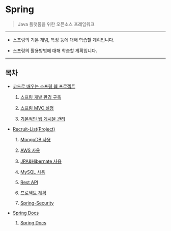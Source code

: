 # Spring
> Java 플랫폼을 위한 오픈소스 프레임워크

---

* 스프링의 기본 개념, 특징 등에 대해 학습할 계획입니다.

* 스프링의 활용방법에 대해 학습할 계획입니다.

---

## 목차

* [코드로 배우는 스프링 웹 프로젝트](/Spring/코드로%20배우는%20스프링%20웹%20프로젝트)
    
    1. [스프링 개발 환경 구축](/Spring/코드로%20배우는%20스프링%20웹%20프로젝트/1.%20스프링_개발_환경_구축.md)

    2. [스프링 MVC 설정](/Spring/코드로%20배우는%20스프링%20웹%20프로젝트/2.%20스프링_MVC_설정.md)

    3. [기본적인 웹 게시물 관리](/Spring/코드로%20배우는%20스프링%20웹%20프로젝트/2.%20기본적인_웹_게시물_관리.md)

* [Recruit-List(Project)](/Spring/Recruit-List)

    1. [MongoDB 사용](/Spring/Recruit-List/1.%20MongoDB_사용.md)
    
    2. [AWS 사용](/Spring/Recruit-List/2.%AWS_사용.md)
    
    3. [JPA&Hibernate 사용](/Spring/Recruit-List/3.%20JPA&Hibernate_사용.md)
    
    4. [MySQL 사용](/Spring/Recruit-List/4.%20MySQL_사용.md)
    
    5. [Rest API](/Spring/Recruit-List/5.%20Rest_API.md)
    
    6. [프로젝트 계획](/Spring/Recruit-List/6.%20프로젝트_계획.md)

    7. [Spring-Security](/Spring/Recruit-List/7.%20Spring_Security.md)

* [Spring Docs](/Spring/Spring%20Docs)

    1. [Spring Docs](/Spring/Spring%20Docs/1.%20Spring_개요.md)
    